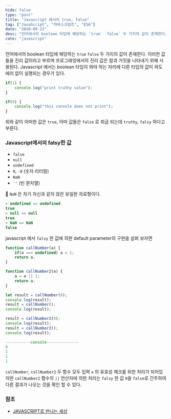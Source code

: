 ```yaml
---
hide: false
type: "post"
title: "Javascript 에서의 true, false"
tag: ["JavaScript", "자바스크립트", "ES6"]
date: "2020-09-22"
desc: "언어에서의 boolean 타입에 해당하는 `true` `false` 두 가지의 값이 존재한다. 이러한 값들을 진리 값이라고 부르며 프로그래밍에서의 진리 값은 참과 거짓을 나타내기 위해 사용된다. Javascript 에서는 boolean 타입이 와야 하는 자리에 다른 타입의 값이 와도 에러 없이 실행되는 경우가 있다."
cate: "javascript"
---
```


언어에서의 boolean 타입에 해당하는 `true` `false` 두 가지의 값이 존재한다. 이러한 값들을 진리 값이라고 부르며 프로그래밍에서의 진리 값은 참과 거짓을 나타내기 위해 사용된다. Javascript 에서는 boolean 타입이 와야 하는 자리에 다른 타입의 값이 와도 에러 없이 실행되는 경우가 있다. 

```javascript
if(1) {
	console.log("print truthy value");
}

if(0) {
	console.log("this console does not print");
}
```

위와 같이 어떠한 값은 `true`, 어떠 값들은 `false` 로 취급 되는데 `truthy`, `falsy` 하다고 부른다. 

### Javascript에서의 falsy한 값

- `false`
- `null`
- `undefined`
- `0`, `-0` (숫자 리터럴)
- `NaN`
- `''` (빈 문자열)

🔔 `NaN` 은 자기 자신과 같지 않은 유일한 자료형이다.

```javascript
> undefined == undefined
true
> null == null
true
> NaN == NaN
false
```

javascript 에서 `falsy` 한 값에 의한 default parameter의 구현을 살펴 보자면

```javascript
function callNumber(a) {
	if(a === undefined) a = 1;
	return a;
}

function callNumber2(a) {
	a = a || 1;
	return a;
}

let result = callNumber(0);
console.log(result);
result = callNumber();
console.log(result);

result = callNumber2(0);
console.log(result);
result = callNumber2();
console.log(result);

-----------console--------------
0
1
1
1
```

`callNumber`, `callNumber2` 두 함수 모두 입력 `a` 의 유효성 체크를 위한 처리가 되어있지만 `callNumber2` 함수의 `||` 연산자에 의한 처리는 `falsy` 한 값 `0`을 `false`로 간주하여 다른 결과가 나오는 것을 확인 할 수 있다.

### 참조

- [JAVASCRIPT로 만나는 세상](https://helloworldjavascript.net/pages/150-boolean.html)
